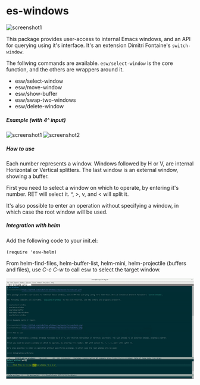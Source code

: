 # es-windows
![screenshot1](https://github.com/sabof/es-windows/raw/master/screencast.gif)

This package provides user-access to internal Emacs windows, and an API for querying using it's interface. It's an extension Dimitri Fontaine's `switch-window`.

The follwing commands are available. `esw/select-window` is the core function, and the others are wrappers around it.

- esw/select-window
- esw/move-window
- esw/show-buffer
- esw/swap-two-windows
- esw/delete-window

##### Example (with 4^ input)

![screenshot1](https://github.com/sabof/es-windows/raw/master/screenshot1.png)
![screenshot2](https://github.com/sabof/es-windows/raw/master/screenshot2.png)

##### How to use

Each number represents a window. Windows followed by H or V, are internal Horizontal or Vertical splitters. The last window is an external window, showing a buffer.

First you need to select a window on which to operate, by entering it's number. RET will select it. ^, >, v, and < will split it.

It's also possible to enter an operation without specifying a window, in which case the root window will be used.

##### Integration with helm

Add the following code to your init.el:
```elisp
(require 'esw-helm)
```

From helm-find-files, helm-buffer-list, helm-mini, helm-projectile (buffers and files), use *C-c C-w* to call esw to select the target window.

![screenshot4](https://github.com/kassick/es-windows/raw/master/esw-helm-screencast2.gif)
